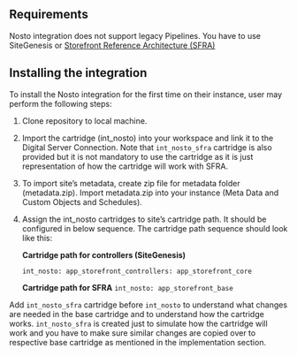 ## Requirements

Nosto integration does not support legacy Pipelines. You have to use SiteGenesis or [Storefront Reference Architecture (SFRA)](https://www.salesforce.com/products/commerce-cloud/resources/commerce-cloud-storefront-reference-architecture/)

## Installing the integration

To install the Nosto integration for the first time on their instance, user may perform the following steps:

1. Clone repository to local machine.
2. Import the cartridge (int_nosto) into your workspace and link it to the Digital Server Connection. Note that `int_nosto_sfra` cartridge is also provided but it is not mandatory to use the cartridge as it is just representation of how the cartridge will work with SFRA.
3. To import site’s metadata, create zip file for metadata folder (metadata.zip). Import metadata.zip into your instance (Meta Data and Custom Objects and Schedules).
4. Assign the int_nosto cartridges to site’s cartridge path. It should be configured in below sequence. The cartridge path sequence should look like this:

    **Cartridge path for controllers (SiteGenesis)**

    `int_nosto: app_storefront_controllers: app_storefront_core`

    **Cartridge path for SFRA**
    `int_nosto: app_storefront_base`

Add `int_nosto_sfra` cartridge before `int_nosto` to understand what changes are needed in the base cartridge and to understand how the cartridge works. `int_nosto_sfra` is created just to simulate how the cartridge will work and you have to make sure similar changes are copied over to respective base cartridge as mentioned in the implementation section.
